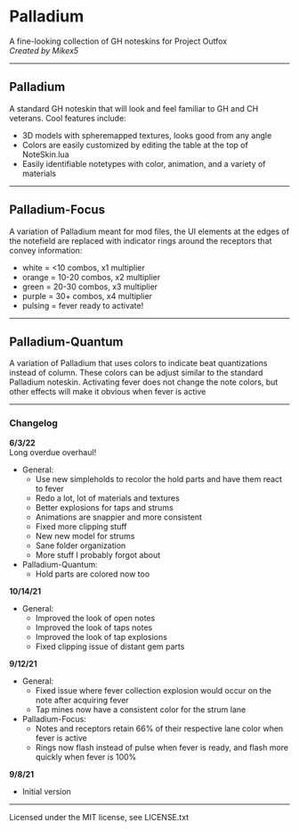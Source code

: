 # Palladium

A fine-looking collection of GH noteskins for Project Outfox  
*Created by Mikex5*

-----

## Palladium

A standard GH noteskin that will look and feel familiar to GH and CH veterans. Cool features include:  
* 3D models with spheremapped textures, looks good from any angle  
* Colors are easily customized by editing the table at the top of NoteSkin.lua  
* Easily identifiable notetypes with color, animation, and a variety of materials

-----

## Palladium-Focus

A variation of Palladium meant for mod files, the UI elements at the edges of the notefield are replaced with indicator rings around the receptors that convey information:  
* white = <10 combos, x1 multiplier  
* orange = 10-20 combos, x2 multiplier  
* green = 20-30 combos, x3 multiplier  
* purple = 30+ combos, x4 multiplier  
* pulsing = fever ready to activate!

-----

## Palladium-Quantum

A variation of Palladium that uses colors to indicate beat quantizations instead of column. These colors can be adjust similar to the standard Palladium noteskin. Activating fever does not change the note colors, but other effects will make it obvious when fever is active

-----

### Changelog

**6/3/22**  
Long overdue overhaul!  
* General:  
    * Use new simpleholds to recolor the hold parts and have them react to fever  
    * Redo a lot, lot of materials and textures  
    * Better explosions for taps and strums  
    * Animations are snappier and more consistent  
    * Fixed more clipping stuff  
    * New new model for strums  
    * Sane folder organization  
    * More stuff I probably forgot about  
* Palladium-Quantum:  
    * Hold parts are colored now too  

**10/14/21**  
* General:  
    * Improved the look of open notes  
    * Improved the look of taps notes  
    * Improved the look of tap explosions  
    * Fixed clipping issue of distant gem parts

**9/12/21**  
* General:  
    * Fixed issue where fever collection explosion would occur on the note after acquiring fever  
    * Tap mines now have a consistent color for the strum lane  
* Palladium-Focus:  
    * Notes and receptors retain 66% of their respective lane color when fever is active
    * Rings now flash instead of pulse when fever is ready, and flash more quickly when fever is 100%

**9/8/21**  
* Initial version

-----

Licensed under the MIT license, see LICENSE.txt